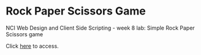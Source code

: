 # Rock Paper Scissors Game
NCI Web Design and Client Side Scripting - week 8 lab: Simple Rock Paper Scissors game 

Click [here](https://tdorigan.github.io/nci-rock-paper-scissors) to access.

